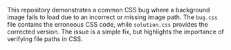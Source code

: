 This repository demonstrates a common CSS bug where a background image fails to load due to an incorrect or missing image path. The `bug.css` file contains the erroneous CSS code, while `solution.css` provides the corrected version.  The issue is a simple fix, but highlights the importance of verifying file paths in CSS.